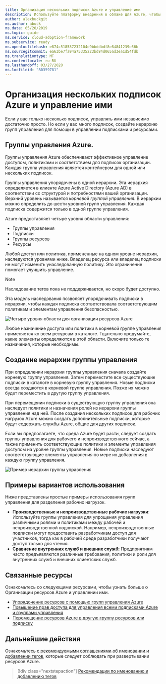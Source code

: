 ```yaml
---
title: Организация нескольких подписок Azure и управление ими
description: Используйте платформу внедрения в облаке для Azure, чтобы узнать о создании иерархии групп управления, чтобы упростить управление подписками и ресурсами.
author: alexbuckgit
ms.author: abuck
ms.date: 05/20/2019
ms.topic: guide
ms.service: cloud-adoption-framework
ms.subservice: ready
ms.openlocfilehash: e874c518537232104d9bbddbdf8e84841239e56b
ms.sourcegitcommit: ea63be7fa94a75335223bd84d065ad3ea1d54fdb
ms.translationtype: MT
ms.contentlocale: ru-RU
ms.lasthandoff: 03/27/2020
ms.locfileid: "80359781"
---
```

# <a name="organize-and-manage-multiple-azure-subscriptions"></a>Организация нескольких подписок Azure и управление ими

Если у вас только несколько подписок, управлять ими независимо достаточно просто. Но если у вас много подписок, создайте иерархию групп управления для помощи в управлении подписками и ресурсами.

## <a name="azure-management-groups"></a>Группы управления Azure.

Группы управления Azure обеспечивают эффективное управление доступом, политиками и соответствием для подписок организации. Каждая группа управления является контейнером для одной или нескольких подписок.

Группы управления упорядочены в одной иерархии. Эта иерархия определяется в клиенте Azure Active Directory (Azure AD) в соответствии со структурой и потребностями вашей организации. Верхний уровень называется *корневой группой управления*. В иерархии можно определить до шести уровней групп управления. Каждая подписка содержится только в одной группе управления.

Azure предоставляет четыре уровня области управления:

- Группы управления
- Подписки
- Группы ресурсов
- Ресурсы

Любой доступ или политика, примененные на одном уровне иерархии, наследуются уровнями ниже. Владелец ресурса или владелец подписки не могут изменить унаследованную политику. Это ограничение помогает улучшить управление.

> [!NOTE]
> Наследование тегов пока не поддерживается, но скоро будет доступно.

Эта модель наследования позволяет упорядочивать подписки в иерархии, чтобы каждая подписка соответствовала соответствующим политикам и элементам управления безопасностью.

![Четыре уровня области для организации ресурсов Azure](../../ready/azure-setup-guide/media/organize-resources/scope-levels.png)

Любое назначение доступа или политики в корневой группе управления применяется ко всем ресурсам в каталоге. Тщательно продумайте, какие элементы определяются в этой области. Включите только те назначения, которые необходимы.

## <a name="create-your-management-group-hierarchy"></a>Создание иерархии группы управления

При определении иерархии группы управления сначала создайте корневую группу управления. Затем переместите все существующие подписки в каталоге в корневую группу управления. Новые подписки всегда создаются в корневой группе управления. Позже их можно будет переместить в другую группу управления.

При перемещении подписки в существующую группу управления она наследует политики и назначения ролей из иерархии группы управления над ней. После создания нескольких подписок для рабочих нагрузок Azure можно создать дополнительные подписки, которые будут содержать службы Azure, общие для других подписок.

Если вы предполагаете, что среда Azure будет расти, следует создать группы управления для рабочего и непроизводственного сейчас, а также применить соответствующие политики и элементы управления доступом на уровне группы управления. Новые подписки наследуют соответствующие элементы управления по мере их добавления в каждую группу управления.

![Пример иерархии группы управления](../../_images/ready/management-group-hierarchy-v2.png)

## <a name="example-use-cases"></a>Примеры вариантов использования

Ниже представлены простые примеры использования групп управления для разделения рабочих нагрузок.

- **Производственные и непроизводственные рабочие нагрузки:** Используйте группы управления для упрощения управления различными ролями и политиками между рабочей и непроизводственной подпиской. Например, непроизводственные подписки могут предоставить разработчикам доступ для участников, тогда как в рабочей среде разработчики получают доступ только для чтения.
- **Сравнение внутренних служб и внешних служб:** Предприятиям часто предъявляются различные требования, политики и роли для внутренних служб и внешних клиентских служб.

## <a name="related-resources"></a>Связанные ресурсы

Ознакомьтесь со следующими ресурсами, чтобы узнать больше о Организации ресурсов Azure и управлении ими.

- [Упорядочение ресурсов с помощью групп управления Azure](https://docs.microsoft.com/azure/governance/management-groups)
- [Повышение прав доступа для управления всеми подписками Azure и группами управления](https://docs.microsoft.com/azure/role-based-access-control/elevate-access-global-admin)
- [Перемещение ресурсов Azure в другую группу ресурсов или подписку](https://docs.microsoft.com/azure/azure-resource-manager/resource-group-move-resources)

## <a name="next-steps"></a>Дальнейшие действия

Ознакомьтесь [с рекомендуемыми соглашениями об именовании и добавлении тегов](./naming-and-tagging.md), которые следует соблюдать при развертывании ресурсов Azure.

> [!div class="nextstepaction"]
> [Рекомендации по именованию и добавлению тегов](./naming-and-tagging.md)
